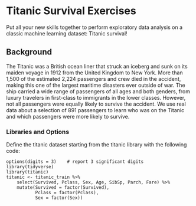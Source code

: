 # Titanic Survival Exercises

Put all your new skills together to perform exploratory data analysis on a classic machine learning dataset: Titanic survival!

## Background

The Titanic was a British ocean liner that struck an iceberg and sunk on its maiden voyage in 1912 from the United Kingdom to New York. More than 1,500 of the estimated 2,224 passengers and crew died in the accident, making this one of the largest maritime disasters ever outside of war. The ship carried a wide range of passengers of all ages and both genders, from luxury travelers in first-class to immigrants in the lower classes. However, not all passengers were equally likely to survive the accident. We use real data about a selection of 891 passengers to learn who was on the Titanic and which passengers were more likely to survive.

### Libraries and Options

Define the titanic dataset starting from the titanic library with the following code:

```
options(digits = 3)    # report 3 significant digits
library(tidyverse)
library(titanic)
titanic <- titanic_train %>%
    select(Survived, Pclass, Sex, Age, SibSp, Parch, Fare) %>%
    mutate(Survived = factor(Survived),
           Pclass = factor(Pclass),
           Sex = factor(Sex))
```
